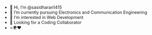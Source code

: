 - 👋 Hi, I’m @sasidharan1415 
- 🌱 I’m currently pursuing Electronics and Communication Engineering
- 👀 I’m interested in Web Development
- 💞️ Looking for a Coding Collaborator
-  <🌍❤

<!---
sasidharan1415/sasidharan1415 is a ✨ special ✨ repository because its `README.md` (this file) appears on your GitHub profile.
You can click the Preview link to take a look at your changes.
--->

